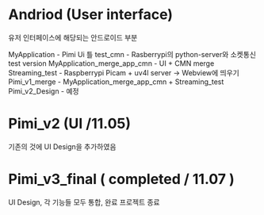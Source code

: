# Andriod (User interface)
유저 인터페이스에 해당되는 안드로이드 부분

MyApplication - Pimi Ui 틀
test_cmn - Rasberrypi의 python-server와 소켓통신 test version
MyApplication_merge_app_cmn - UI + CMN merge
Streaming_test - Raspberrypi Picam + uv4l server -> Webview에 띄우기
Pimi_v1_merge - MyApplication_merge_app_cmn + Streaming_test
Pimi_v2_Design - 예정


# Pimi_v2 (UI /11.05)
기존의 것에 UI Design을 추가하였음

# Pimi_v3_final ( completed / 11.07 )
UI Design, 각 기능들 모두 통합, 완료
프로젝트 종료
